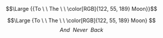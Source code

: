 ​​​

​

​
​​
​​

​


​
​
​
$$\Large {{To \ \ The \ \ \color[RGB]{122, 55, 189} Moon}}$$

$$\Large {To \ \ The \ \ \color[RGB]{122, 55, 189} Moon} $$
$$ {And \ \ Never \ \ Back}$$

​
 

 
 ​
 
​

 
  
 ​
 
​
​

<!---
persamplex/persamplex is a ✨ special ✨ repository because its `README.md` (this file) appears on your GitHub profile.
You can click the Preview link to take a look at your changes.
--->
